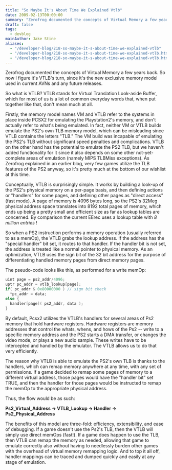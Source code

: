 ```yaml
---
title: "So Maybe It's About Time We Explained Vtlb"
date: 2009-02-13T00:00:00
summary: "Zerofrog documented the concepts of Virtual Memory a few years back. So now I figure it's VTLB's turn"
draft: false
tags:
  - devblog
mainAuthor: Jake Stine
aliases:
  - "/developer-blog/218-so-maybe-it-s-about-time-we-explained-vtlb"
  - "/developer-blog/218-so-maybe-it-s-about-time-we-explained-vtlb.html"
  - "/developer-blog/218-so-maybe-it-s-about-time-we-explained-vtlb.htm"
---
```


Zerofrog documented the concepts of Virtual Memory a few years back. So
now I figure it's VTLB's turn, since it's the new exclusive memory model
used in current AVNs and any future releases.

So what is VTLB? VTLB stands for Virtual Translation Look-aside Buffer,
which for most of us is a lot of common everyday words that, when put
together like that, don't mean much at all.

Firstly, the memory model names VM and VTLB refer to the systems in
place inside PCSX2 for emulating the Playstation2's memory, and don't
actually refer to what's being emulated. In fact, neither VM or VTLB
builds emulate the PS2's own TLB memory model, which can be misleading
since VTLB contains the letters "TLB." The VM build was incapable of
emulating the PS2's TLB without significant speed penalties and
complications. VTLB on the other hand has the potential to emulate the
PS2 TLB, but we haven't added functionality for it since it also depends
on some other not-yet-complete areas of emulation (namely MIPS TLBMiss
exceptions). As Zerofrog explained in an earlier blog, very few games
utilize the TLB features of the PS2 anyway, so it's pretty much at the
bottom of our wishlist at this time.

Conceptually, VTLB is surprisingly simple. It works by building a
look-up of the PS2's physical memory on a per-page basis, and then
defining actions or "handlers" for some pages, and defining other pages
as "direct access" (fast mode). A page of memory is 4096 bytes long, so
the PS2's 32Meg physical address space translates into 8192 total pages
of memory, which ends up being a pretty small and efficient size as far
as lookup tables are concerned. By comparison the current EErec uses a
lookup table with *8 million entries* !

So when a PS2 instruction performs a memory operation (usually referred
to as a memOp), the VTLB grabs the lookup address. If the address has
the "special handler" bit set, it routes to that handler. If the handler
bit is not set, the address is treated like a normal pointer to physical
memory. As an optimization, VTLB uses the sign bit of the 32 bit address
for the purpose of differentiating handled memory pages from direct
memory pages.

The pseudo-code looks like this, as performed for a write memOp:

```cpp
uint page = ps2_addr/4096;
uptr pc_addr = vtlb_lookup[page];
if( pc_addr & 0x80000000 ) // sign bit check
  *pc_addr = data;
else {
  handler[page]( ps2_addr, data );
}
```

By default, Pcsx2 utilizes the VTLB's handlers for several areas of Ps2
memory that hold hardware registers. Hardware registers are memory
addresses that control the whats, whens, and hows of the Ps2 -- write to
a specific memory address and the PS2 starts a DMA transfer, or changes
the video mode, or plays a new audio sample. These writes have to be
intercepted and handled by the emulator. The VTLB allows us to do that
very efficiently.

The reason why VTLB is able to emulate the PS2's own TLB is thanks to
the handlers, which can remap memory anywhere at any time, with any set
of permissions. If a game decided to remap some pages of memory to a
different virtual address, those pages would have the "handler bit" set
TRUE, and then the handler for those pages would be instructed to remap
the memOp to the appropriate physical address.

Thus, the flow would be as such:

**Ps2\_Virtual\_Address -&gt; VTLB\_Lookup -&gt; Handler -&gt;
Ps2\_Physical\_Address**

The benefits of this model are three-fold: efficiency, extensibility,
and ease of debugging. If a game doesn't use the Ps2's TLB, then the
VTLB will simply use direct memOps (fast!). If a game does happen to use
the TLB, then VTLB can remap the memory as needed, allowing that game to
emulate correctly also without having to needlessly burden other games
with the overhead of virtual memory remapping logic. And to top it all
off, handler mappings can be traced and dumped quickly and easily at any
stage of emulation.
